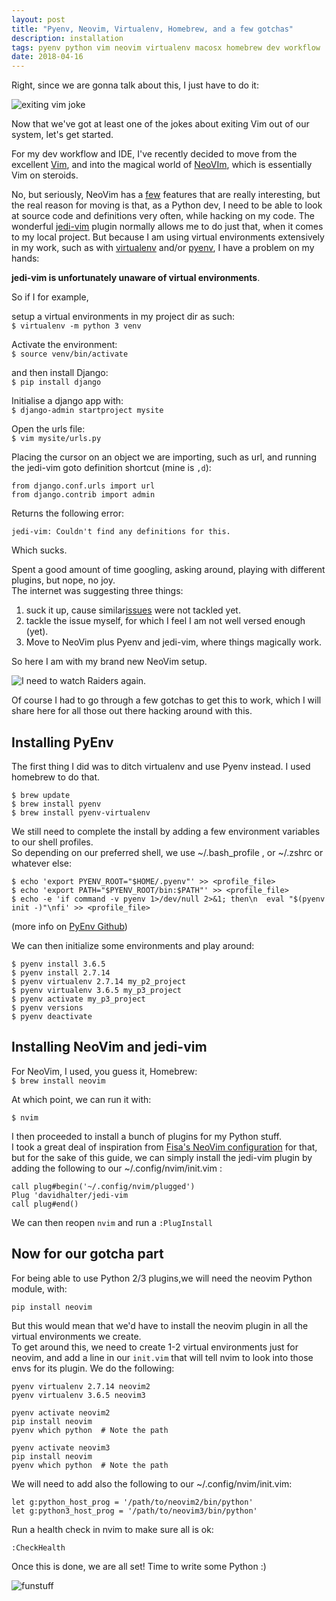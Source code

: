 ```yaml
---
layout: post
title: "Pyenv, Neovim, Virtualenv, Homebrew, and a few gotchas"
description: installation
tags: pyenv python vim neovim virtualenv macosx homebrew dev workflow
date: 2018-04-16
---
```


Right, since we are gonna talk about this, I just have to do it:  

![exiting vim joke](https://i.imgur.com/udoQWm1.jpg)

Now that we've got at least one of the jokes about exiting Vim out of our system, let's get started.  

For my dev workflow and IDE, I've recently decided to move from the excellent [Vim](https://www.vim.org/), and into the magical world of [NeoVIm](https://neovim.io/), which is essentially Vim on steroids.

No, but seriously, NeoVim has a [few](https://neovim.io/charter/) features that are really interesting, but the real reason for moving is that, as a Python dev, I need to be able to look at source code and definitions very often, while hacking on my code. The wonderful [jedi-vim](https://github.com/davidhalter/jedi-vim) plugin normally allows me to do just that, when it comes to my local project. But because I am using virtual environments extensively in my work, such as with [virtualenv](https://virtualenv.pypa.io/en/stable/) and/or [pyenv](https://github.com/pyenv/pyenv), I have a problem on my hands:

**jedi-vim is unfortunately unaware of virtual environments**.

So if I for example, 

setup a virtual environments in my project dir as such:  
`$ virtualenv -m python 3 venv`  

Activate the environment:  
`$ source venv/bin/activate`

and then install Django:  
`$ pip install django`

Initialise a django app with:  
`$ django-admin startproject mysite`

Open the urls file:  
`$ vim mysite/urls.py`

Placing the cursor on an object we are importing, 
such as url, and running the jedi-vim goto definition shortcut (mine is `,d`):   
```
from django.conf.urls import url
from django.contrib import admin
```

Returns the following error:  
```
jedi-vim: Couldn't find any definitions for this.
```

Which sucks.

Spent a good amount of time googling, asking around, playing with different plugins, but nope, no joy.  
The internet was suggesting three things:  
1. suck it up, cause similar[issues](https://github.com/davidhalter/jedi-vim/issues/744) were not tackled yet.
2. tackle the issue myself, for which I feel I am not well versed enough (yet).
3. Move to NeoVim plus Pyenv and jedi-vim, where things magically work.

So here I am with my brand new NeoVim setup.  

![I need to watch Raiders again.](https://i.imgur.com/69oHSIc.jpg)

Of course I had to go through a few gotchas to get this to work, which I will share here for all those out there hacking around with this.  

## Installing PyEnv

The first thing I did was to ditch virtualenv and use Pyenv instead.
I used homebrew to do that.

```
$ brew update
$ brew install pyenv
$ brew install pyenv-virtualenv
```

We still need to complete the install by adding a few environment variables to our shell profiles.  
So depending on our preferred shell, we use ~/.bash_profile , or ~/.zshrc or whatever else:  
```
$ echo 'export PYENV_ROOT="$HOME/.pyenv"' >> <profile_file>
$ echo 'export PATH="$PYENV_ROOT/bin:$PATH"' >> <profile_file>
$ echo -e 'if command -v pyenv 1>/dev/null 2>&1; then\n  eval "$(pyenv init -)"\nfi' >> <profile_file>
```

(more info on [PyEnv Github](https://github.com/pyenv/pyenv))

We can then initialize some environments and play around:  
```
$ pyenv install 3.6.5
$ pyenv install 2.7.14
$ pyenv virtualenv 2.7.14 my_p2_project
$ pyenv virtualenv 3.6.5 my_p3_project
$ pyenv activate my_p3_project
$ pyenv versions
$ pyenv deactivate
```
## Installing NeoVim and jedi-vim

For NeoVim, I used, you guess it, Homebrew:  
`$ brew install neovim`

At which point, we can run it with:  
```
$ nvim
```

I then proceeded to install a bunch of plugins for my Python stuff.  
I took a great deal of inspiration from [Fisa's NeoVim configuration](https://raw.githubusercontent.com/fisadev/fisa-nvim-config/master/init.vim) for that, but for the sake of this guide, we can simply install the jedi-vim plugin by adding the following to our ~/.config/nvim/init.vim :  
```
call plug#begin('~/.config/nvim/plugged')
Plug 'davidhalter/jedi-vim
call plug#end()
```

We can then reopen `nvim` and run a `:PlugInstall`

## Now for our gotcha part

For being able to use Python 2/3 plugins,we will need the neovim Python module, with:  
```
pip install neovim
```

But this would mean that we'd have to install the neovim plugin in all the virtual environments we create.  
To get around this, we need to create 1-2 virtual environments just for neovim, and add a line in our `init.vim` that will tell nvim to look into those envs for its plugin. We do the following:  

```
pyenv virtualenv 2.7.14 neovim2
pyenv virtualenv 3.6.5 neovim3

pyenv activate neovim2
pip install neovim
pyenv which python  # Note the path

pyenv activate neovim3
pip install neovim
pyenv which python  # Note the path
```

We will need to add also the following to our ~/.config/nvim/init.vim:  
```
let g:python_host_prog = '/path/to/neovim2/bin/python'
let g:python3_host_prog = '/path/to/neovim3/bin/python'
```

Run a health check in nvim to make sure all is ok:  
```
:CheckHealth
```
Once this is done, we are all set! Time to write some Python :)  

![funstuff](https://i.imgur.com/o5dzyQs.jpg)
